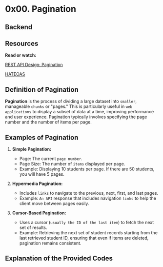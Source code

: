 # 0x00. Pagination

## Backend

## Resources

__Read or watch:__

[REST API Design: Pagination](https://www.moesif.com/blog/technical/api-design/REST-API-Design-Filtering-Sorting-and-Pagination/#pagination)

[HATEOAS](https://en.wikipedia.org/wiki/HATEOAS)

## Definition of Pagination

__Pagination__ is the process of dividing a large dataset into `smaller`, manageable `chunks` or "pages." This is particularly useful in `web applications` to display a subset of data at a time, improving performance and user experience. Pagination typically involves specifying the page number and the number of items per page.

## Examples of Pagination

1. __Simple Pagination:__

    - Page: The current `page number`.
    - Page Size: The number of `items` displayed per page.
    - Example: Displaying 10 students per page. If there are 50 students, you will have 5 pages.

2. __Hypermedia Pagination:__

    - Includes `links` to navigate to the previous, next, first, and last pages.
    - Example: `An API` response that includes navigation `links` to help the client move between pages easily.

3. __Cursor-Based Pagination:__

    - Uses a cursor (`usually the ID of the last item`) to fetch the next set of results.
    - Example: Retrieving the next set of student records starting from the last retrieved student ID, ensuring that even if items are deleted, pagination remains consistent.

## Explanation of the Provided Codes
